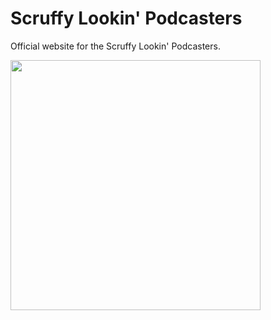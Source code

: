 # Scruffy Lookin' Podcasters

Official website for the Scruffy Lookin' Podcasters.

<!-- ![Podcast Cover Art](https://scruffypod.com/cover_art@1800.webp) -->

<img src="https://scruffypod.com/cover_art@1800.webp" width="400" height="400">
